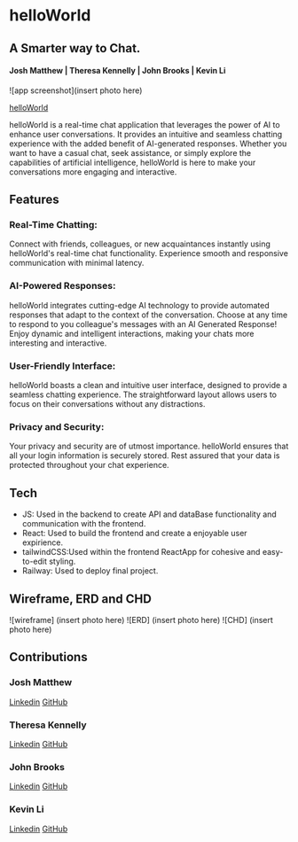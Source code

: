 # helloWorld

## A Smarter way to Chat.

#### Josh Matthew | Theresa Kennelly | John Brooks | Kevin Li

![app screenshot](insert photo here)

[helloWorld](https://helloworldfrontend-production.up.railway.app/login)

helloWorld is a real-time chat application that leverages the power of AI to enhance user conversations. It provides an intuitive and seamless chatting experience with the added benefit of AI-generated responses. Whether you want to have a casual chat, seek assistance, or simply explore the capabilities of artificial intelligence, helloWorld is here to make your conversations more engaging and interactive.

## Features

### Real-Time Chatting:
Connect with friends, colleagues, or new acquaintances instantly using helloWorld's real-time chat functionality. Experience smooth and responsive communication with minimal latency.

### AI-Powered Responses: 
helloWorld integrates cutting-edge AI technology to provide automated responses that adapt to the context of the conversation. Choose at any time to respond to you colleague's messages with an AI Generated Response! Enjoy dynamic and intelligent interactions, making your chats more interesting and interactive.

### User-Friendly Interface: 
helloWorld boasts a clean and intuitive user interface, designed to provide a seamless chatting experience. The straightforward layout allows users to focus on their conversations without any distractions.

### Privacy and Security: 
Your privacy and security are of utmost importance. helloWorld ensures that all your login information is securely stored. Rest assured that your data is protected throughout your chat experience.

## Tech

- JS: Used in the backend to create API and dataBase functionality and communication with the frontend.
- React: Used to build the frontend and create a enjoyable user expirience.
- tailwindCSS:Used within the frontend ReactApp for cohesive and easy-to-edit styling.
- Railway: Used to deploy final project.

## Wireframe, ERD and CHD

![wireframe] (insert photo here)
![ERD] (insert photo here)
![CHD] (insert photo here)

## Contributions
### Josh Matthew
[Linkedin](link)
[GitHub](link)

### Theresa Kennelly
[Linkedin](link)
[GitHub](link)

### John Brooks
[Linkedin](link)
[GitHub](link)

### Kevin Li
[Linkedin](link)
[GitHub](link)
